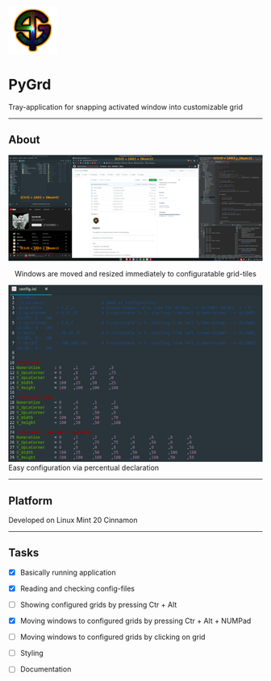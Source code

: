 ![Alt text](icons/PyGrd_96.png?raw=true "Title")
# PyGrd
Tray-application for snapping activated window into customizable grid
***
## About

![Arrangement example](documentation/windows.png?raw=true "Example of tiled windows")<div align="center">Windows are moved and resized immediately to configuratable grid-tiles</div>

![Config example](documentation/config.png?raw=true "Example of config.ini file")
Easy configuration via percentual declaration

***
## Platform
Developed on Linux Mint 20 Cinnamon
***
## Tasks
- [x] Basically running application
- [x] Reading and checking config-files
- [ ] Showing configured grids by pressing Ctr + Alt
- [x] Moving windows to configured grids by pressing Ctr + Alt + NUMPad
- [ ] Moving windows to configured grids by clicking on grid

- [ ] Styling
- [ ] Documentation
